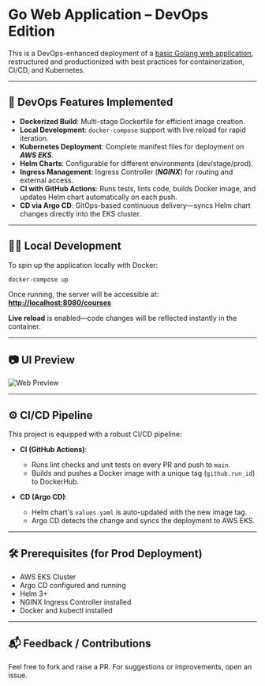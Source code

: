 
# Go Web Application – DevOps Edition

This is a DevOps-enhanced deployment of a [basic Golang web application](https://github.com/iam-veeramalla/go-web-app), restructured and productionized with best practices for containerization, CI/CD, and Kubernetes.

---

## 🚀 DevOps Features Implemented

* **Dockerized Build**: Multi-stage Dockerfile for efficient image creation.
* **Local Development**: `docker-compose` support with live reload for rapid iteration.
* **Kubernetes Deployment**: Complete manifest files for deployment on **_AWS EKS_**.
* **Helm Charts**: Configurable for different environments (dev/stage/prod).
* **Ingress Management**: Ingress Controller (**_NGINX_**) for routing and external access.
* **CI with GitHub Actions**: Runs tests, lints code, builds Docker image, and updates Helm chart automatically on each push.
* **CD via Argo CD**: GitOps-based continuous delivery—syncs Helm chart changes directly into the EKS cluster.

---

## 🧑‍💻 Local Development

To spin up the application locally with Docker:

```bash
docker-compose up
```

Once running, the server will be accessible at:
**[http://localhost:8080/courses](http://localhost:8080/courses)**

**Live reload** is enabled—code changes will be reflected instantly in the container.

---

## 📷 UI Preview

![Web Preview](static/images/golang-website.png)

---

## ⚙️ CI/CD Pipeline

This project is equipped with a robust CI/CD pipeline:

- **CI (GitHub Actions)**:
  - Runs lint checks and unit tests on every PR and push to `main`.
  - Builds and pushes a Docker image with a unique tag (`github.run_id`) to DockerHub.
  
- **CD (Argo CD)**:
  - Helm chart's `values.yaml` is auto-updated with the new image tag.
  - Argo CD detects the change and syncs the deployment to AWS EKS.

---

## 🛠️ Prerequisites (for Prod Deployment)

* AWS EKS Cluster
* Argo CD configured and running
* Helm 3+
* NGINX Ingress Controller installed
* Docker and kubectl installed

---

## 📬 Feedback / Contributions

Feel free to fork and raise a PR. For suggestions or improvements, open an issue.
